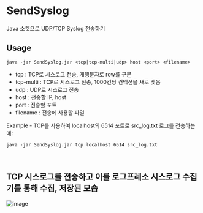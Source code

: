 # SendSyslog
Java 소켓으로 UDP/TCP Syslog 전송하기


## Usage

    java -jar SendSyslog.jar <tcp|tcp-multi|udp> host <port> <filename>


* tcp : TCP로 시스로그 전송, 개행문자로 row를 구분 
* tcp-multi : TCP로 시스로그 전송, 1000건당 컨넥션을 새로 맺음
* udp : UDP로 시스로그 전송
* host : 전송할 IP, host
* port : 전송할 포트
* filename : 전송에 사용할 파일

Example - TCP를 사용하여 localhost의 6514 포트로 src_log.txt 로그를 전송하는 예:

    java -jar SendSyslog.jar tcp localhost 6514 src_log.txt

     
## TCP 시스로그를 전송하고 이를 로그프레소 시스로그 수집기를 통해 수집, 저장된 모습    
![image](https://user-images.githubusercontent.com/641604/39091744-d0d70712-4636-11e8-88fc-2cf38d5972fd.png)

